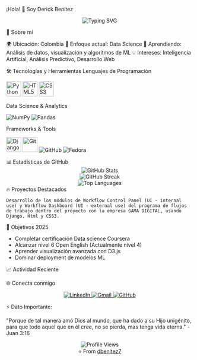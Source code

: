 ¡Hola! 👋 Soy Derick Benítez
<div align="center">
  <img src="https://readme-typing-svg.herokuapp.com?font=Fira+Code&pause=1000&color=2196F3&center=true&vCenter=true&width=435&lines=Data+Science+Enthusiast;Python+Developer;Always+Learning+Something+New" alt="Typing SVG" />
</div>

🚀 Sobre mí

🌍 Ubicación: Colombia
🎯 Enfoque actual: Data Science
🌱 Aprendiendo: Análisis de datos, visualización y algoritmos de ML
💡 Intereses: Inteligencia Artificial, Análisis Predictivo, Desarrollo Web

🛠️ Tecnologías y Herramientas
Lenguajes de Programación
<p align="left">
<img src="https://raw.githubusercontent.com/danielcranney/readme-generator/main/public/icons/skills/python-colored.svg" width="40" height="40" alt="Python" />
<img src="https://raw.githubusercontent.com/danielcranney/readme-generator/main/public/icons/skills/html5-colored.svg" width="40" height="40" alt="HTML5" />
<img src="https://raw.githubusercontent.com/danielcranney/readme-generator/main/public/icons/skills/css3-colored.svg" width="40" height="40" alt="CSS3" />
</p>
Data Science & Analytics
<p align="left">
<img src="https://img.shields.io/badge/numpy-%23013243.svg?style=for-the-badge&logo=numpy&logoColor=white" alt="NumPy" />
<img src="https://img.shields.io/badge/pandas-%23150458.svg?style=for-the-badge&logo=pandas&logoColor=white" alt="Pandas" />

</p>
Frameworks & Tools
<p align="left">
<img src="https://raw.githubusercontent.com/danielcranney/readme-generator/main/public/icons/skills/django-colored.svg" width="40" height="40" alt="Django" />
<img src="https://raw.githubusercontent.com/danielcranney/readme-generator/main/public/icons/skills/git-colored.svg" width="40" height="40" alt="Git" />
<img src="https://img.shields.io/badge/github-%23121011.svg?style=for-the-badge&logo=github&logoColor=white" alt="GitHub" />
<img src="https://img.shields.io/badge/Fedora-294172?style=for-the-badge&logo=fedora&logoColor=white" alt="Fedora" />
</p>
📊 Estadísticas de GitHub
<div align="center">
  <img src="https://github-readme-stats.vercel.app/api?username=dbenitez7&show_icons=true&theme=radical&hide_border=true&count_private=true" alt="GitHub Stats" />
</div>
<div align="center">
  <img src="https://github-readme-streak-stats.herokuapp.com/?user=dbenitez7&theme=radical&hide_border=true" alt="GitHub Streak" />
</div>
<div align="center">
  <img src="https://github-readme-stats.vercel.app/api/top-langs/?username=dbenitez7&layout=compact&theme=radical&hide_border=true" alt="Top Languages" />
</div>
🔥 Proyectos Destacados
<div>

    Desarrollo de los módulos de Workflow Control Panel (UI - internal use) y Workflow Dashboard (UI - external use) del programa de flujos de trabajo dentro del proyecto con la empresa GAMA DIGITAL, usando Django, Html y CSS3. 

  

🎯 Objetivos 2025

 * Completar certificación Data science Coursera
 * Alcanzar nivel 6 Open English (Actualmente nivel 4)
 * Aprender visualización avanzada con D3.js
 * Dominar deployment de modelos ML

📈 Actividad Reciente
<!--START_SECTION:activity-->
<!--END_SECTION:activity-->
🌐 Conecta conmigo
<p align="center">
<a href="https://www.linkedin.com/in/derick-benitez" target="_blank">
  <img src="https://img.shields.io/badge/LinkedIn-0077B5?style=for-the-badge&logo=linkedin&logoColor=white" alt="LinkedIn" />
</a>
<a href="mailto:dbenitez18@gmail.com" target="_blank">
  <img src="https://img.shields.io/badge/Gmail-D14836?style=for-the-badge&logo=gmail&logoColor=white" alt="Gmail" />
</a>
<a href="https://github.com/dbenitez7" target="_blank">
  <img src="https://img.shields.io/badge/GitHub-100000?style=for-the-badge&logo=github&logoColor=white" alt="GitHub" />
</a>
</p>
⚡ Dato Importante:

"Porque de tal manera amó Dios al mundo, que ha dado a su Hijo unigénito, para que todo aquel que en él cree, no se pierda, mas tenga vida eterna." - Juan 3:16


<div align="center">
  <img src="https://komarev.com/ghpvc/?username=dbenitez7&color=blueviolet&style=flat-square&label=Profile+Views" alt="Profile Views" />
</div>
<div align="center">
  ⭐️ From <a href="https://github.com/dbenitez7">dbenitez7</a>
</div>
